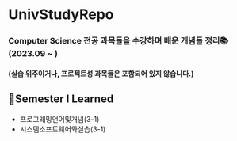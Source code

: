 # UnivStudyRepo

### Computer Science 전공 과목들을 수강하며 배운 개념들 정리📚(2023.09 ~ )
#### (실습 위주이거나, 프로젝트성 과목들은 포함되어 있지 않습니다.)
## 📗Semester I Learned
- 프로그래밍언어및개념(3-1)
- 시스템소프트웨어와실습(3-1)


